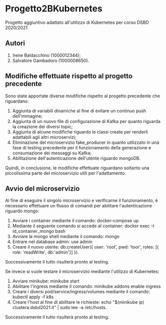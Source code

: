# Progetto2BKubernetes

Progetto aggiuntivo adattato all'utilizzo di Kubernetes per corso DSBD 2020/2021

## Autori

1) Irene Baldacchino (1000012344);
2) Salvatore Gambadoro (1000008650).

## Modifiche effettuate rispetto al progetto precedente

Sono state apportate diverse modifiche rispetto al progetto precedente che riguardano:
1) Aggiunta di variabili dinamiche al fine di evitare un continuo push dell'immagine;
2) Aggiunta di un nuovo file di configurazione di Kafka per quanto riguarda la creazione dei diversi topic;
3) Aggiunta di alcune modifiche riguardo le classi create per renderli adattabili agli altri microservizi;
4) Eliminazione del microservizio fake_producer in quanto utilizzato in una fase di testing precedente per il funzionamento della generazione e consumazione dei messaggi su Kafka;
5) Abilitazione dell'autenticazione dell'utente riguardo mongoDB.

Quindi, in conclusione, le modifiche effettuate riguardano soltanto una piccolissima parte del microservizio utili per l'adattamento.

## Avvio del microservizio

Al fine di eseguire il singolo microservizio e verificarne il funzionamento, è necessario effettuare un flusso di comandi per abilitare l'autenticazione riguardo mongo:
1) Avviare i container mediante il comando:
  docker-compose up
2) Mediante il seguente comando si accede al container:
  docker exec -t id_container_mongo bash
3) Avviare la mongo shell mediante il comando:
  mongo
4) Entrare nel database admin:
  use admin
5) Creare il nuovo utente:
  db.createUser({
  user: 'root',
  pwd: 'toor',
  roles: [{ role: 'readWrite', db:'admin'}]
  }).
  
Successivamente il tutto risulterà pronto al testing.
  
Se invece si vuole testare il microservizio mediante l'utilizzo di Kubernetes:
1) Avviare minikube:
  minikube start
2) Abilitare l'ingress mediante il comando:
  minikube addons enable ingress
3) Creare i diversi pod/service/ingress/volumes mediante il comando:
  kubectl apply -f k8s
4) Creare l'host al fine di abilitare le richieste:
  echo "$(minikube ip) clustera.dsbd2021.it" | sudo tee -a /etc/hosts.
  
Successivamente il tutto risulterà pronto al testing.
